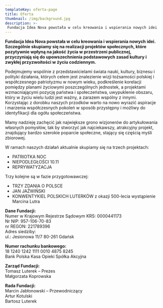 ```yaml
---
templateKey: oferta-page
title: Oferta
thumbnail: /img/background.jpg
description: >-
 Fundacja Idea Nova powstała w celu kreowania i wspierania nowych idei. Szczególnie skupiamy się na realizacji projektów społecznych, które pozytywnie wpłyną na jakość życia w przestrzeni publicznej, przyczyniają się do upowszechnienia podstawowych zasad kultury i zwykłej przyzwoitości w życiu codziennym.
---
```

**Fundacja Idea Nova powstała w celu kreowania i wspierania nowych idei. Szczególnie skupiamy się na realizacji projektów społecznych, które pozytywnie wpłyną na jakość życia w przestrzeni publicznej, przyczyniają się do upowszechnienia podstawowych zasad kultury i zwykłej przyzwoitości w życiu codziennym.**

Podejmujemy wspólnie z przedstawicielami świata nauki, kultury, biznesu i polityki działania, których celem jest znalezienie wizji tożsamości polskiej i współczesnego patriotyzmu w nowym wieku, podkreślenie korelacji pomiędzy planami życiowymi poszczególnych jednostek, a projektami wzmacniającymi pozycję państwa i społeczeństwa, uwypuklenie obszaru, który w życiu wielu ludzi jest ważny, a zarazem wspólny z innymi. Korzystając z dorobku naszych przodków warto na nowo wyrazić aspiracje i marzenia współczesnych pokoleń w sposób przystępny i możliwy do identyfikacji dla ogółu społeczeństwa.

Mamy nadzieję zachęcić jak największe grono wizjonerów do artykułowania własnych pomysłów, tak by stworzyć jak najciekawszy, atrakcyjny projekt, znajdujący bardzo szerokie poparcie społeczne, stający się częścią myśli zbiorowej.

W ramach naszych działań aktualnie skupiamy się na trzech projektach:

* PATRIOTKA NOC 
* NIEPODLEGŁOŚCI 10.11
* REPRYWATYZACJA 

Trzy kolejne są w fazie przygotowawczej:

* TRZY ZDANIA O POLSCE
* JAN JAŹWIŃSKI 
* KONWENTYKIEL POLSKICH LUTERKÓW z okazji 500-lecia wystąpienie Marcina Lutra

**Dane Fundacji:**  
Numer w Krajowym Rejestrze Sądowym KRS: 0000441173  
Nr NIP: 957-106-70-83  
nr REGON: 221789396  
Adres siedziby:  
ul.: Jesionowa 11/7
80-261 Gdańsk   


**Numer rachunku bankowego:**  
18 1240 1242 1111 0010 4875 8245  
Bank Polska Kasa Opieki Spółka Akcyjna

**Zarząd Fundacji:**  
Tomasz Luterek – Prezes  
Małgorzata Koprowska

**Rada Fundacji:**  
Marcin Jabłonowski – Przewodniczący  
Artur Kotulski  
Bartosz Luterek
